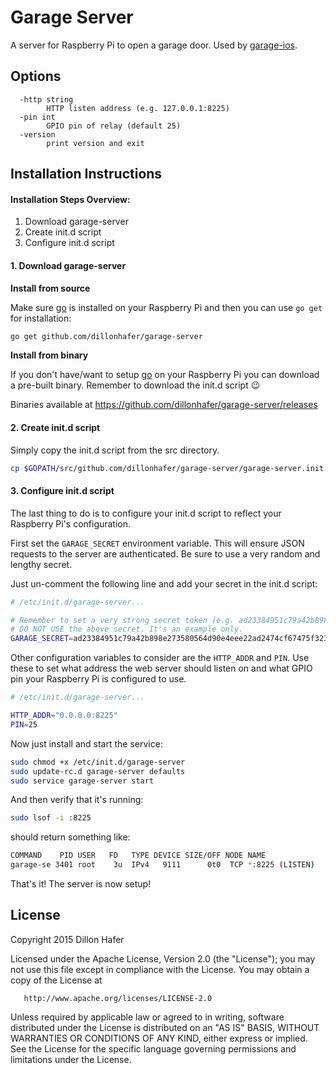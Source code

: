 # Garage Server

A server for Raspberry Pi to open a garage door. Used by [garage-ios](https://github.com/dillonhafer/garage-ios).

## Options

```
  -http string
    	HTTP listen address (e.g. 127.0.0.1:8225)
  -pin int
    	GPIO pin of relay (default 25)
  -version
    	print version and exit
```

## Installation Instructions

#### Installation Steps Overview:

1. Download garage-server
2. Create init.d script
3. Configure init.d script

#### 1. Download garage-server

**Install from source**

Make sure [go](https://golang.org/) is installed on your Raspberry Pi and then you can use `go get` for installation:

```bash
go get github.com/dillonhafer/garage-server
```

**Install from binary**

If you don't have/want to setup [go](https://golang.org/) on your Raspberry Pi you can download a pre-built binary. Remember to download the init.d script 😉

Binaries available at https://github.com/dillonhafer/garage-server/releases

#### 2. Create init.d script

Simply copy the init.d script from the src directory.

```bash
cp $GOPATH/src/github.com/dillonhafer/garage-server/garage-server.init /etc/init.d/garage-server
```

#### 3. Configure init.d script

The last thing to do is to configure your init.d script to reflect your Raspberry Pi's configuration.

First set the `GARAGE_SECRET` environment variable. This will ensure JSON requests to the server are authenticated. Be sure to use a very random and lengthy secret.

Just un-comment the following line and add your secret in the init.d script:

```bash
# /etc/init.d/garage-server...

# Remember to set a very strong secret token (e.g. ad23384951c79a42b898e273580564d90e4eee22ad2474cf67475f323817a9ed7640a)
# DO NOT USE the above secret. It's an example only.
GARAGE_SECRET=ad23384951c79a42b898e273580564d90e4eee22ad2474cf67475f323817a9ed7640a
```

Other configuration variables to consider are the `HTTP_ADDR` and `PIN`. Use these
to set what address the web server should listen on and what GPIO pin your Raspberry
Pi is configured to use.

```bash
# /etc/init.d/garage-server...

HTTP_ADDR="0.0.0.0:8225"
PIN=25
```

Now just install and start the service:

```bash
sudo chmod +x /etc/init.d/garage-server
sudo update-rc.d garage-server defaults
sudo service garage-server start
```

And then verify that it's running:

```bash
sudo lsof -i :8225
```

should return something like:

```bash
COMMAND    PID USER   FD   TYPE DEVICE SIZE/OFF NODE NAME
garage-se 3401 root    3u  IPv4   9111      0t0  TCP *:8225 (LISTEN)
```

That's it! The server is now setup!

## License

   Copyright 2015 Dillon Hafer

   Licensed under the Apache License, Version 2.0 (the "License");
   you may not use this file except in compliance with the License.
   You may obtain a copy of the License at

       http://www.apache.org/licenses/LICENSE-2.0

   Unless required by applicable law or agreed to in writing, software
   distributed under the License is distributed on an "AS IS" BASIS,
   WITHOUT WARRANTIES OR CONDITIONS OF ANY KIND, either express or implied.
   See the License for the specific language governing permissions and
   limitations under the License.
